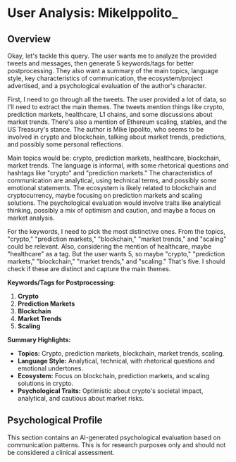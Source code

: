 # User Analysis: MikeIppolito_

## Overview

<think>
Okay, let's tackle this query. The user wants me to analyze the provided tweets and messages, then generate 5 keywords/tags for better postprocessing. They also want a summary of the main topics, language style, key characteristics of communication, the ecosystem/project advertised, and a psychological evaluation of the author's character.

First, I need to go through all the tweets. The user provided a lot of data, so I'll need to extract the main themes. The tweets mention things like crypto, prediction markets, healthcare, L1 chains, and some discussions about market trends. There's also a mention of Ethereum scaling, stables, and the US Treasury's stance. The author is Mike Ippolito, who seems to be involved in crypto and blockchain, talking about market trends, predictions, and possibly some personal reflections.

Main topics would be: crypto, prediction markets, healthcare, blockchain, market trends. The language is informal, with some rhetorical questions and hashtags like "crypto" and "prediction markets." The characteristics of communication are analytical, using technical terms, and possibly some emotional statements. The ecosystem is likely related to blockchain and cryptocurrency, maybe focusing on prediction markets and scaling solutions. The psychological evaluation would involve traits like analytical thinking, possibly a mix of optimism and caution, and maybe a focus on market analysis.

For the keywords, I need to pick the most distinctive ones. From the topics, "crypto," "prediction markets," "blockchain," "market trends," and "scaling" could be relevant. Also, considering the mention of healthcare, maybe "healthcare" as a tag. But the user wants 5, so maybe "crypto," "prediction markets," "blockchain," "market trends," and "scaling." That's five. I should check if these are distinct and capture the main themes.
</think>

**Keywords/Tags for Postprocessing:**  
1. **Crypto**  
2. **Prediction Markets**  
3. **Blockchain**  
4. **Market Trends**  
5. **Scaling**  

**Summary Highlights:**  
- **Topics:** Crypto, prediction markets, blockchain, market trends, scaling.  
- **Language Style:** Analytical, technical, with rhetorical questions and emotional undertones.  
- **Ecosystem:** Focus on blockchain, prediction markets, and scaling solutions in crypto.  
- **Psychological Traits:** Optimistic about crypto's societal impact, analytical, and cautious about market risks.

## Psychological Profile

This section contains an AI-generated psychological evaluation based on communication patterns. This is for research purposes only and should not be considered a clinical assessment.